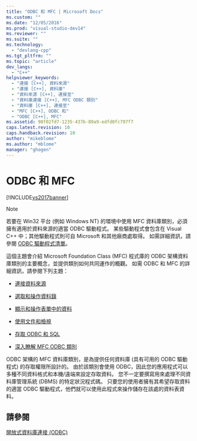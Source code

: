 ```yaml
---
title: "ODBC 和 MFC | Microsoft Docs"
ms.custom: ""
ms.date: "12/05/2016"
ms.prod: "visual-studio-dev14"
ms.reviewer: ""
ms.suite: ""
ms.technology: 
  - "devlang-cpp"
ms.tgt_pltfrm: ""
ms.topic: "article"
dev_langs: 
  - "C++"
helpviewer_keywords: 
  - "連接 [C++], 資料來源"
  - "連接 [C++], 資料庫"
  - "資料來源 [C++], 連接至"
  - "資料庫連接 [C++], MFC ODBC 類別"
  - "資料庫 [C++], 連接至"
  - "MFC [C++], ODBC 和"
  - "ODBC [C++], MFC"
ms.assetid: 98f02fd7-1235-437b-89a9-edfd0fc797f7
caps.latest.revision: 10
caps.handback.revision: 10
author: "mikeblome"
ms.author: "mblome"
manager: "ghogen"
---
```

# ODBC 和 MFC
[!INCLUDE[vs2017banner](../../assembler/inline/includes/vs2017banner.md)]

> [!NOTE]
>  若要在 Win32 平台 \(例如 Windows NT\) 的環境中使用 MFC 資料庫類別，必須擁有適用於資料來源的適當 ODBC 驅動程式。  某些驅動程式會包含在 Visual C\+\+ 中；其他驅動程式則可自 Microsoft 和其他廠商處取得。  如需詳細資訊，請參閱 [ODBC 驅動程式清單](../../data/odbc/odbc-driver-list.md)。  
  
 這個主題會介紹 Microsoft Foundation Class \(MFC\) 程式庫的 ODBC 架構資料庫類別的主要概念，並提供類別如何共同運作的概觀。   如需 ODBC 和 MFC 的詳細資訊，請參閱下列主題：  
  
-   [連接資料來源](../../data/odbc/connecting-to-a-data-source.md)  
  
-   [選取和操作資料錄](../../data/odbc/selecting-and-manipulating-records.md)  
  
-   [顯示和操作表單中的資料](../../data/odbc/displaying-and-manipulating-data-in-a-form.md)  
  
-   [使用文件和檢視](../../data/odbc/working-with-documents-and-views.md)  
  
-   [存取 ODBC 和 SQL](../../data/odbc/access-to-odbc-and-sql.md)  
  
-   [深入瞭解 MFC ODBC 類別](../../data/odbc/further-reading-about-the-mfc-odbc-classes.md)  
  
 ODBC 架構的 MFC 資料庫類別，是為提供任何資料庫 \(具有可用的 ODBC 驅動程式\) 的存取權限所設計的。  由於該類別會使用 ODBC，因此您的應用程式可以多種不同資料格式和本機\/遠端來設定存取資料。  您不一定要撰寫用來處理不同資料庫管理系統 \(DBMS\) 的特定狀況程式碼。  只要您的使用者擁有其希望存取資料的適當 ODBC 驅動程式，他們就可以使用此程式來操作儲存在該處的資料表資料。  
  
## 請參閱  
 [開放式資料庫連接 \(ODBC\)](../../data/odbc/open-database-connectivity-odbc.md)